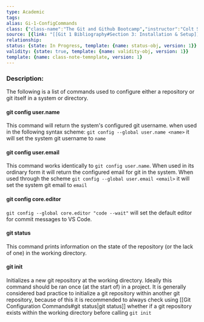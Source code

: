 ```yaml
---
type: Academic
tags:
alias: Gi-1-ConfigCommands
class: {"class-name":"The Git and Github Bootcamp","instructor":"Colt Steele","medium":"Online Course","start-date":"2023-04-25","online-platform":"Udemy","length":"17 hours","class-alias":"Gi-1","template":{"name":"class-online-course-obj","version":1}}
source: [{link: "[[Git 1 Bibliography#Section 3: Installation & Setup]]", alias: Sec3-Gi-1, template: {name: bib-source-obj , version: 1}}, {link: "[[Git 1 Bibliography#Section 4: The Very Basics of Git: Adding & Committing]]", alias: Sec4-Gi-1, template: {name: bib-source-obj , version: 1}}]
relationship: 
status: {state: In Progress, template: {name: status-obj, version: 1}}
validity: {state: true, template: {name: validity-obj, version: 1}}
template: {name: class-note-temnplate, version: 1}
---
```


### Description:
The following is a list of commands used to configure either a repository or git itself in a system or directory.

#### git config user.name
This command will return the system's configured git username. when used in the following syntax scheme: `git config --global user.name <name>` it will set the system git username to `name`

#### git config user.email
This command works identically to `git config user.name`. When used in its ordinary form it will return the configured email for git in the system. When used through the scheme `git config --global user.email <email>` it will set the system git email to `email`

#### git config core.editor
`git config --global core.editor "code --wait"` will set the default editor for commit messages to VS Code.

#### git status
This command prints information on the state of the repository (or the lack of one) in the working directory.

#### git init
Initializes a new git repository at the working directory. Ideally this command should be ran once (at the start of) in a project. It is generally considered bad practice to initialize a git repository within another git repository, because of this it is recommended to always check using [[Git Configuration Commands#git status|git status]] whether if a git repository exists within the working directory before calling `git init`